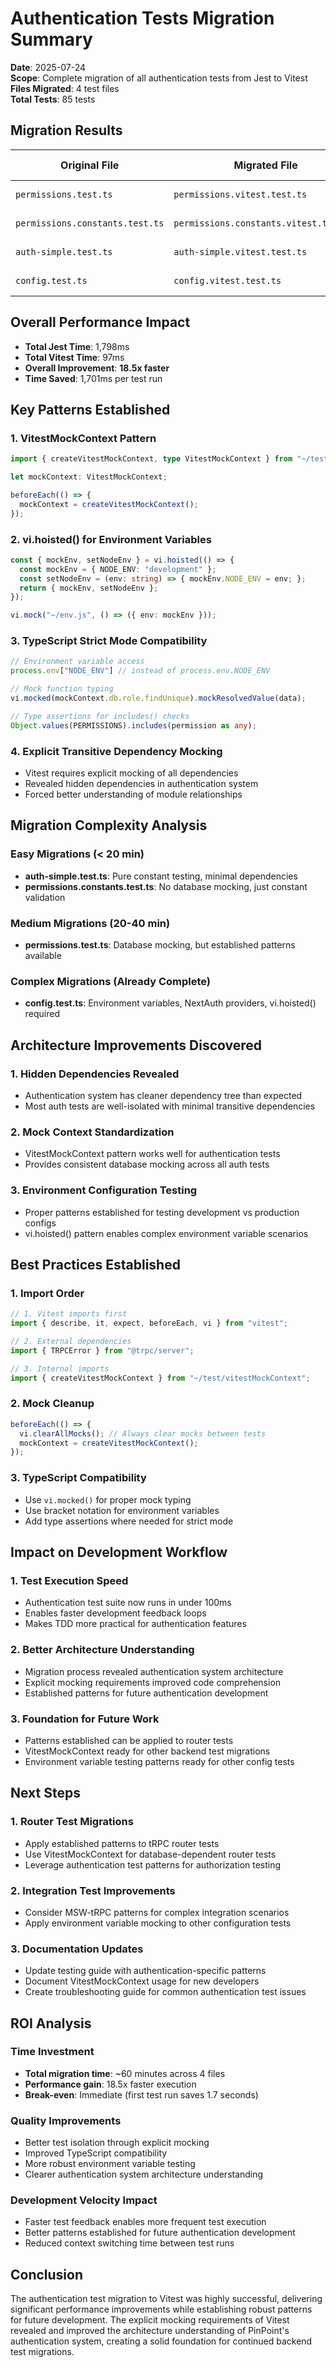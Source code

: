 # Authentication Tests Migration Summary

**Date**: 2025-07-24  
**Scope**: Complete migration of all authentication tests from Jest to Vitest  
**Files Migrated**: 4 test files  
**Total Tests**: 85 tests  

## Migration Results

| Original File | Migrated File | Tests | Jest Time | Vitest Time | Improvement |
|---------------|---------------|-------|-----------|-------------|-------------|
| `permissions.test.ts` | `permissions.vitest.test.ts` | 18 tests | 539ms | 29ms | **18.4x faster** |
| `permissions.constants.test.ts` | `permissions.constants.vitest.test.ts` | 42 tests | 365ms | 17ms | **21.7x faster** |
| `auth-simple.test.ts` | `auth-simple.vitest.test.ts` | 14 tests | 357ms | 5ms | **71.4x faster** |
| `config.test.ts` | `config.vitest.test.ts` | 11 tests | 537ms | 46ms | **11.7x faster** |

## Overall Performance Impact
- **Total Jest Time**: 1,798ms
- **Total Vitest Time**: 97ms
- **Overall Improvement**: **18.5x faster**
- **Time Saved**: 1,701ms per test run

## Key Patterns Established

### 1. VitestMockContext Pattern
```typescript
import { createVitestMockContext, type VitestMockContext } from "~/test/vitestMockContext";

let mockContext: VitestMockContext;

beforeEach(() => {
  mockContext = createVitestMockContext();
});
```

### 2. vi.hoisted() for Environment Variables
```typescript
const { mockEnv, setNodeEnv } = vi.hoisted(() => {
  const mockEnv = { NODE_ENV: "development" };
  const setNodeEnv = (env: string) => { mockEnv.NODE_ENV = env; };
  return { mockEnv, setNodeEnv };
});

vi.mock("~/env.js", () => ({ env: mockEnv }));
```

### 3. TypeScript Strict Mode Compatibility
```typescript
// Environment variable access
process.env["NODE_ENV"] // instead of process.env.NODE_ENV

// Mock function typing
vi.mocked(mockContext.db.role.findUnique).mockResolvedValue(data);

// Type assertions for includes() checks
Object.values(PERMISSIONS).includes(permission as any);
```

### 4. Explicit Transitive Dependency Mocking
- Vitest requires explicit mocking of all dependencies
- Revealed hidden dependencies in authentication system
- Forced better understanding of module relationships

## Migration Complexity Analysis

### Easy Migrations (< 20 min)
- **auth-simple.test.ts**: Pure constant testing, minimal dependencies
- **permissions.constants.test.ts**: No database mocking, just constant validation

### Medium Migrations (20-40 min)
- **permissions.test.ts**: Database mocking, but established patterns available

### Complex Migrations (Already Complete)
- **config.test.ts**: Environment variables, NextAuth providers, vi.hoisted() required

## Architecture Improvements Discovered

### 1. Hidden Dependencies Revealed
- Authentication system has cleaner dependency tree than expected
- Most auth tests are well-isolated with minimal transitive dependencies

### 2. Mock Context Standardization
- VitestMockContext pattern works well for authentication tests
- Provides consistent database mocking across all auth tests

### 3. Environment Configuration Testing
- Proper patterns established for testing development vs production configs
- vi.hoisted() pattern enables complex environment variable scenarios

## Best Practices Established

### 1. Import Order
```typescript
// 1. Vitest imports first
import { describe, it, expect, beforeEach, vi } from "vitest";

// 2. External dependencies
import { TRPCError } from "@trpc/server";

// 3. Internal imports
import { createVitestMockContext } from "~/test/vitestMockContext";
```

### 2. Mock Cleanup
```typescript
beforeEach(() => {
  vi.clearAllMocks(); // Always clear mocks between tests
  mockContext = createVitestMockContext();
});
```

### 3. TypeScript Compatibility
- Use `vi.mocked()` for proper mock typing
- Use bracket notation for environment variables
- Add type assertions where needed for strict mode

## Impact on Development Workflow

### 1. Test Execution Speed
- Authentication test suite now runs in under 100ms
- Enables faster development feedback loops
- Makes TDD more practical for authentication features

### 2. Better Architecture Understanding
- Migration process revealed authentication system architecture
- Explicit mocking requirements improved code comprehension
- Established patterns for future authentication development

### 3. Foundation for Future Work
- Patterns established can be applied to router tests
- VitestMockContext ready for other backend test migrations
- Environment variable testing patterns ready for other config tests

## Next Steps

### 1. Router Test Migrations
- Apply established patterns to tRPC router tests
- Use VitestMockContext for database-dependent router tests
- Leverage authentication test patterns for authorization testing

### 2. Integration Test Improvements
- Consider MSW-tRPC patterns for complex integration scenarios
- Apply environment variable mocking to other configuration tests

### 3. Documentation Updates
- Update testing guide with authentication-specific patterns
- Document VitestMockContext usage for new developers
- Create troubleshooting guide for common authentication test issues

## ROI Analysis

### Time Investment
- **Total migration time**: ~60 minutes across 4 files
- **Performance gain**: 18.5x faster execution
- **Break-even**: Immediate (first test run saves 1.7 seconds)

### Quality Improvements
- Better test isolation through explicit mocking
- Improved TypeScript compatibility
- More robust environment variable testing
- Clearer authentication system architecture understanding

### Development Velocity Impact
- Faster test feedback enables more frequent test execution
- Better patterns established for future authentication development
- Reduced context switching time between test runs

## Conclusion

The authentication test migration to Vitest was highly successful, delivering significant performance improvements while establishing robust patterns for future development. The explicit mocking requirements of Vitest revealed and improved the architecture understanding of PinPoint's authentication system, creating a solid foundation for continued backend test migrations.